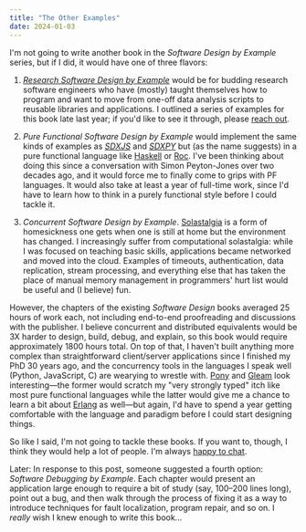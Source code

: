 ```yaml
---
title: "The Other Examples"
date: 2024-01-03
---
```


I'm not going to write another book in the *Software Design by Example* series,
but if I did,
it would have one of three flavors:

1.  [*Research Software Design by Example*][rsdx]
    would be for budding research software engineers
    who have (mostly) taught themselves how to program
    and want to move from one-off data analysis scripts
    to reusable libraries and applications.
    I outlined a series of examples for this book late last year;
    if you'd like to see it through,
    please [reach out][email].

2.  *Pure Functional Software Design by Example*
    would implement the same kinds of examples as [*SDXJS*][sdxjs] and [*SDXPY*][sdxpy]
    but (as the name suggests) in a pure functional language like [Haskell][haskell] or [Roc][roc].
    I've been thinking about doing this since a conversation with Simon Peyton-Jones over two decades ago,
    and it would force me to finally come to grips with PF languages.
    It would also take at least a year of full-time work,
    since I'd have to learn how to think in a purely functional style before I could tackle it.

3.  *Concurrent Software Design by Example*.
    [Solastalgia][solastalgia] is a form of homesickness
    one gets when one is still at home but the environment has changed.
    I increasingly suffer from computational solastalgia:
    while I was focused on teaching basic skills,
    applications became networked and moved into the cloud.
    Examples of timeouts, authentication, data replication, stream processing,
    and everything else that has taken the place of manual memory management in programmers' hurt list
    would be useful and (I believe) fun.

However,
the chapters of the existing *Software Design* books averaged 25 hours of work each,
not including end-to-end proofreading and discussions with the publisher.
I believe concurrent and distributed equivalents would be 3X harder to design, build, debug, and explain,
so this book would require approximately 1800 hours total.
On top of that,
I haven't built anything more complex than straightforward client/server applications since I finished my PhD 30 years ago,
and the concurrency tools in the languages I speak well (Python, JavaScript, C) are wearying to wrestle with.
[Pony][pony] and [Gleam][gleam] look interesting—the former would scratch my "very strongly typed" itch like most pure functional languages
while the latter would give me a chance to learn a bit about [Erlang][erlang] as well—but again,
I'd have to spend a year getting comfortable with the language and paradigm
before I could start designing things.

So like I said,
I'm not going to tackle these books.
If you want to,
though,
I think they would help a lot of people.
I'm always [happy to chat][email].

Later: In response to this post,
someone suggested a fourth option:
*Software Debugging by Example*.
Each chapter would present an application large enough to require a bit of study
(say, 100–200 lines long),
point out a bug,
and then walk through the process of fixing it
as a way to introduce techniques for fault localization,
program repair,
and so on.
I *really* wish I knew enough to write this book…

[email]: mailto:gvwilson@third-bit.com
[fourth-example]:  @root/2024/01/04/the-fourth-example/
[erlang]: https://www.erlang.org/
[gleam]: https://gleam.run/
[haskell]: https://www.haskell.org/
[pony]: https://www.ponylang.io/
[roc]: https://www.roc-lang.org/
[rsdx]: https://gvwilson.github.io/rsdx/
[sdxjs]: @root/sdxjs/
[sdxpy]: @root/sdxpy/
[solastalgia]: https://en.wikipedia.org/wiki/Solastalgia

